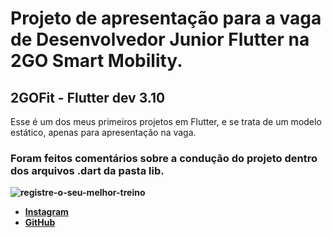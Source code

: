 # Projeto de apresentação para a vaga de Desenvolvedor Junior Flutter na 2GO Smart Mobility.
## 2GOFit - Flutter dev 3.10

Esse é um dos meus primeiros projetos em Flutter, e se trata de um modelo estático, apenas para apresentação na vaga. 
### Foram feitos comentários sobre a condução do projeto dentro dos arquivos .dart da pasta <b>lib<b>.

![registre-o-seu-melhor-treino](https://user-images.githubusercontent.com/61065553/213052882-8921b867-8e94-4423-b9a0-0a00b4dd8be6.jpg)

- [Instagram](https://www.instagram.com/gabrielvianna__/)
- [GitHub](https://github.com/gabrielviannadev)
